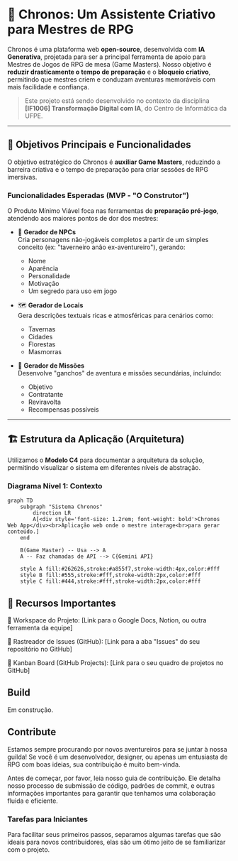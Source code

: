 # 🧙 Chronos: Um Assistente Criativo para Mestres de RPG

Chronos é uma plataforma web **open-source**, desenvolvida com **IA Generativa**, projetada para ser a principal ferramenta de apoio para Mestres de Jogos de RPG de mesa (Game Masters). Nosso objetivo é **reduzir drasticamente o tempo de preparação** e o **bloqueio criativo**, permitindo que mestres criem e conduzam aventuras memoráveis com mais facilidade e confiança.

> Este projeto está sendo desenvolvido no contexto da disciplina **[IF1006] Transformação Digital com IA**, do Centro de Informática da UFPE.

---

## 🎯 Objetivos Principais e Funcionalidades

O objetivo estratégico do Chronos é **auxiliar Game Masters**, reduzindo a barreira criativa e o tempo de preparação para criar sessões de RPG imersivas.

### Funcionalidades Esperadas (MVP - "O Construtor")

O Produto Mínimo Viável foca nas ferramentas de **preparação pré-jogo**, atendendo aos maiores pontos de dor dos mestres:

- 🎲 **Gerador de NPCs**  
  Cria personagens não-jogáveis completos a partir de um simples conceito (ex: "taverneiro anão ex-aventureiro"), gerando:
  - Nome
  - Aparência
  - Personalidade
  - Motivação
  - Um segredo para uso em jogo

- 🗺️ **Gerador de Locais**  
  Gera descrições textuais ricas e atmosféricas para cenários como:
  - Tavernas
  - Cidades
  - Florestas
  - Masmorras

- 📜 **Gerador de Missões**  
  Desenvolve "ganchos" de aventura e missões secundárias, incluindo:
  - Objetivo
  - Contratante
  - Reviravolta
  - Recompensas possíveis

---

## 🏗️ Estrutura da Aplicação (Arquitetura)

Utilizamos o **Modelo C4** para documentar a arquitetura da solução, permitindo visualizar o sistema em diferentes níveis de abstração.

### Diagrama Nível 1: Contexto

```mermaid
graph TD
    subgraph "Sistema Chronos"
        direction LR
        A[<div style='font-size: 1.2rem; font-weight: bold'>Chronos Web App</div><br>Aplicação web onde o mestre interage<br>para gerar conteúdo.]
    end

    B(Game Master) -- Usa --> A
    A -- Faz chamadas de API --> C{Gemini API}

    style A fill:#262626,stroke:#a855f7,stroke-width:4px,color:#fff
    style B fill:#555,stroke:#fff,stroke-width:2px,color:#fff
    style C fill:#444,stroke:#fff,stroke-width:2px,color:#fff
```

## 🔗 Recursos Importantes
📝 Workspace do Projeto: [Link para o Google Docs, Notion, ou outra ferramenta da equipe]

🐛 Rastreador de Issues (GitHub): [Link para a aba "Issues" do seu repositório no GitHub]

🚀 Kanban Board (GitHub Projects): [Link para o seu quadro de projetos no GitHub]

## Build

Em construção.

## Contribute

Estamos sempre procurando por novos aventureiros para se juntar à nossa guilda! Se você é um desenvolvedor, designer, ou apenas um entusiasta de RPG com boas ideias, sua contribuição é muito bem-vinda.

Antes de começar, por favor, leia nosso guia de contribuição. Ele detalha nosso processo de submissão de código, padrões de commit, e outras informações importantes para garantir que tenhamos uma colaboração fluida e eficiente.

### Tarefas para Iniciantes

Para facilitar seus primeiros passos, separamos algumas tarefas que são ideais para novos contribuidores, elas são um ótimo jeito de se familiarizar com o projeto.

